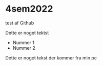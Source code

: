 # 4sem2022
test af Github

Dette er noget tektst

- Nummer 1
- Nummer 2

Dette er noget tekst der kommer fra min pc